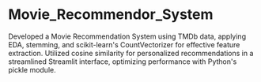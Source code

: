 # Movie_Recommendor_System
Developed a Movie Recommendation System using TMDb data, applying EDA, stemming, and scikit-learn's CountVectorizer for effective feature extraction.  Utilized cosine similarity for personalized recommendations in a streamlined Streamlit interface, optimizing performance with Python's pickle module.
